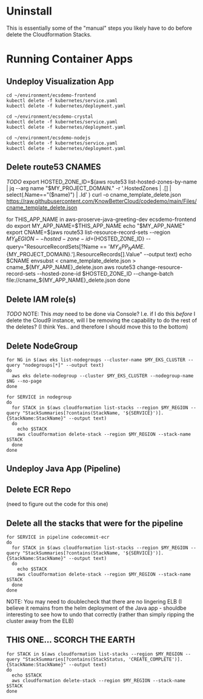 # Uninstall

This is essentially some of the "manual" steps you likely have to do before delete the Cloudformation Stacks.

# Running Container Apps
## Undeploy Visualization App
```
cd ~/environment/ecsdemo-frontend
kubectl delete -f kubernetes/service.yaml
kubectl delete -f kubernetes/deployment.yaml

cd ~/environment/ecsdemo-crystal
kubectl delete -f kubernetes/service.yaml
kubectl delete -f kubernetes/deployment.yaml

cd ~/environment/ecsdemo-nodejs
kubectl delete -f kubernetes/service.yaml
kubectl delete -f kubernetes/deployment.yaml
```

## Delete route53 CNAMES
*TODO*
export HOSTED_ZONE_ID=$(aws route53 list-hosted-zones-by-name |  jq --arg name "$MY_PROJECT_DOMAIN." -r '.HostedZones | .[] | select(.Name=="\($name)") | .Id' )
curl -o cname_template_delete.json https://raw.githubusercontent.com/KnowBetterCloud/codedemo/main/Files/cname_template_delete.json

for THIS_APP_NAME in aws-proserve-java-greeting-dev ecsdemo-frontend
do 
  export MY_APP_NAME=$THIS_APP_NAME
  echo "$MY_APP_NAME"
  export CNAME=$(aws route53 list-resource-record-sets --region $MY_REGION --hosted-zone-id=${HOSTED_ZONE_ID} --query="ResourceRecordSets[?Name == '${MY_APP_NAME}.${MY_PROJECT_DOMAIN}.'].ResourceRecords[].Value" --output text)
  echo $CNAME
  envsubst < cname_template_delete.json > cname_${MY_APP_NAME}_delete.json
  aws route53 change-resource-record-sets --hosted-zone-id $HOSTED_ZONE_ID --change-batch file://cname_${MY_APP_NAME}_delete.json
done
  
## Delete IAM role(s)
*TODO*
NOTE:  This *may* need to be done via Console?  I.e. if I do this *before* I delete the Cloud9 instance, will I be removing the capability to do the rest of the deletes?  (I think Yes.. and therefore I should move this to the bottom)

## Delete NodeGroup
```
for NG in $(aws eks list-nodegroups --cluster-name $MY_EKS_CLUSTER --query "nodegroups[*]" --output text)
do 
  aws eks delete-nodegroup --cluster $MY_EKS_CLUSTER --nodegroup-name $NG --no-page
done
 
for SERVICE in nodegroup
do
  for STACK in $(aws cloudformation list-stacks --region $MY_REGION --query "StackSummaries[?contains(StackName, '${SERVICE}')].{StackName:StackName}" --output text)
  do
    echo $STACK
    aws cloudformation delete-stack --region $MY_REGION --stack-name $STACK
  done
done
```

## Undeploy Java App (Pipeline)
## Delete ECR Repo
(need to figure out the code for this one)

## Delete all the stacks that were for the pipeline
```
for SERVICE in pipeline codecommit-ecr
do 
  for STACK in $(aws cloudformation list-stacks --region $MY_REGION --query "StackSummaries[?contains(StackName, '${SERVICE}')].{StackName:StackName}" --output text)
  do
    echo $STACK
    aws cloudformation delete-stack --region $MY_REGION --stack-name $STACK
  done
done
```
NOTE: You may need to doublecheck that there are no lingering ELB (I believe it remains from the helm deployment of the Java app - shouldbe interesting to see how to undo that correctly (rather than simply ripping the cluster away from the ELB)

## THIS ONE... SCORCH THE EARTH
```
for STACK in $(aws cloudformation list-stacks --region $MY_REGION --query "StackSummaries[?contains(StackStatus, 'CREATE_COMPLETE')].{StackName:StackName}" --output text)
do
  echo $STACK
  aws cloudformation delete-stack --region $MY_REGION --stack-name $STACK
done
```





